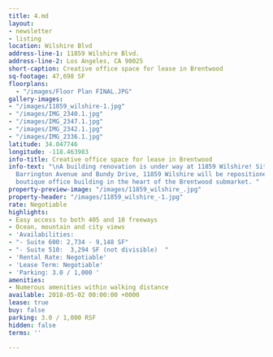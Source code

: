 ```yaml
---
title: 4.md
layout:
- newsletter
- listing
location: Wilshire Blvd
address-line-1: 11859 Wilshire Blvd.
address-line-2: Los Angeles, CA 90025
short-caption: Creative office space for lease in Brentwood
sq-footage: 47,698 SF
floorplans:
  - "/images/Floor Plan FINAL.JPG"
gallery-images:
- "/images/11859_wilshire-1.jpg"
- "/images/IMG_2340.1.jpg"
- "/images/IMG_2347.1.jpg"
- "/images/IMG_2342.1.jpg"
- "/images/IMG_2336.1.jpg"
latitude: 34.047746
longitude: -118.463983
info-title: Creative office space for lease in Brentwood
info-text: "\nA building renovation is under way at 11859 Wilshire! Situated between
  Barrington Avenue and Bundy Drive, 11859 Wilshire will be repositioned as a high-end
  boutique office building in the heart of the Brentwood submarket. "
property-preview-image: "/images/11859_wilshire_.jpg"
property-header: "/images/11859_wilshire_-1.jpg"
rate: Negotiable
highlights:
- Easy access to both 405 and 10 freeways
- Ocean, mountain and city views
- 'Availabilities:                                                             '
- "- Suite 600: 2,734 - 9,148 SF"
- "- Suite 510:  3,294 SF (not divisible)  "
- 'Rental Rate: Negotiable'
- 'Lease Term: Negotiable'
- 'Parking: 3.0 / 1,000 '
amenities:
- Numerous amenities within walking distance
available: 2018-05-02 00:00:00 +0000
lease: true
buy: false
parking: 3.0 / 1,000 RSF
hidden: false
terms: ''

---
```

